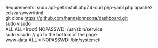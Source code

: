 Requirements:
sudo apt-get install php7.4-curl php-yaml php apache2 </br>
cd /var/www/html </br>
git clone https://github.com/hannajohnsona/dashboard.git </br>
sudo visudo </br>
ALL ALL=(root) NOPASSWD: /usr/sbin/service </br>
sudo visudo // go to the bottom of the page</br>
www-data ALL = NOPASSWD: /bin/systemctl</br>

